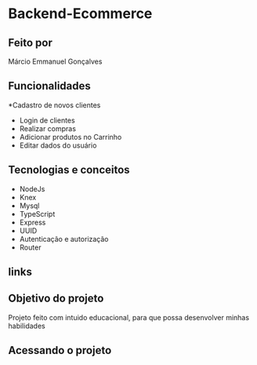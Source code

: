 # Backend-Ecommerce

## Feito por

Márcio Emmanuel Gonçalves

## Funcionalidades

  *Cadastro de novos clientes
  * Login de clientes
  * Realizar compras
  * Adicionar produtos no Carrinho
  * Editar dados do usuário

## Tecnologias e conceitos

   * NodeJs
   * Knex
   * Mysql
   * TypeScript
   * Express
   * UUID
   * Autenticação e autorização
   * Router
  
## links

## Objetivo do projeto

  Projeto feito com intuido educacional, para que possa desenvolver minhas habilidades

## Acessando o projeto
